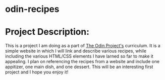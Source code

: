 # odin-recipes

# Project Description: 

This is a project I am doing as a part of [The Odin Project's](https://www.theodinproject.com/) curriculum. It is a simple website in which I will link and describe various recipes, while including the various HTML/CSS elements I have larned so far to make it appealing. I plan on referencing the recipes from a website and include one appitizer, one main dish, and one dessert. This will be an interesting first project and I hope you enjoy it!